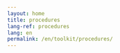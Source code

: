 ```yaml
---
layout: home
title: procedures
lang-ref: procedures
lang: en
permalink: /en/toolkit/procedures/
---
```

